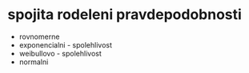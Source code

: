 # spojita rodeleni pravdepodobnosti
- rovnomerne
- exponencialni - spolehlivost
- weibullovo - spolehlivost
- normalni